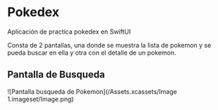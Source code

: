 
#  Pokedex

Aplicación de practica pokedex en SwiftUI

Consta de 2 pantallas, una donde se muestra la lista de pokemon y se pueda buscar en ella y otra con el detalle de un pokemon.

## Pantalla de Busqueda

![Pantalla busqueda de Pokemon](/Assets.xcassets/Image 1.imageset/Image.png)


